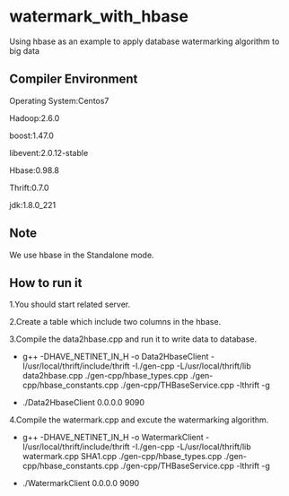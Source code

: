 # watermark_with_hbase
Using hbase as an example to apply database watermarking algorithm to big data

## Compiler Environment

Operating System:Centos7

Hadoop:2.6.0

boost:1.47.0

libevent:2.0.12-stable

Hbase:0.98.8

Thrift:0.7.0

jdk:1.8.0_221

## Note

We use hbase in the Standalone mode.

## How to run it

1.You should start related server.

2.Create a table which include two columns in the hbase.

3.Compile the data2hbase.cpp and run it to write data to database.

* g++ -DHAVE_NETINET_IN_H -o Data2HbaseClient -I/usr/local/thrift/include/thrift -I./gen-cpp -L/usr/local/thrift/lib data2hbase.cpp ./gen-cpp/hbase_types.cpp ./gen-cpp/hbase_constants.cpp ./gen-cpp/THBaseService.cpp -lthrift -g

* ./Data2HbaseClient 0.0.0.0 9090

4.Compile the watermark.cpp and excute the watermarking algorithm.

* g++ -DHAVE_NETINET_IN_H -o WatermarkClient -I/usr/local/thrift/include/thrift -I./gen-cpp -L/usr/local/thrift/lib watermark.cpp SHA1.cpp ./gen-cpp/hbase_types.cpp ./gen-cpp/hbase_constants.cpp ./gen-cpp/THBaseService.cpp -lthrift -g

* ./WatermarkClient 0.0.0.0 9090



